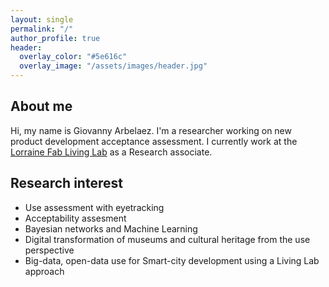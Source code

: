 ```yaml
---
layout: single
permalink: "/"
author_profile: true
header:
  overlay_color: "#5e616c"
  overlay_image: "/assets/images/header.jpg"
---
```

## About me

Hi, my name is Giovanny Arbelaez. I'm a researcher working on new product development acceptance assessment. I currently work at the [Lorraine Fab Living Lab](http://lf2l.fr "lf2l") as a Research associate.

## Research interest

* Use assessment with eyetracking
* Acceptability assesment
* Bayesian networks and Machine Learning
* Digital transformation of museums and cultural heritage from the use perspective
* Big-data, open-data use for Smart-city development using a Living Lab approach